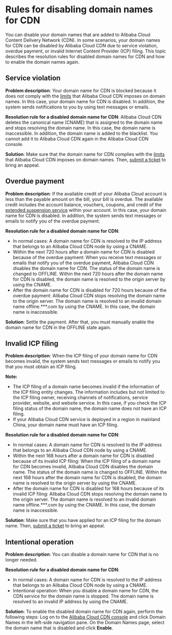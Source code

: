 # Rules for disabling domain names for CDN

You can disable your domain names that are added to Alibaba Cloud Content Delivery Network \(CDN\). In some scenarios, your domain names for CDN can be disabled by Alibaba Cloud CDN due to service violation, overdue payment, or invalid Internet Content Provider \(ICP\) filing. This topic describes the resolution rules for disabled domain names for CDN and how to enable the domain names again.

## Service violation

**Problem description**: Your domain name for CDN is blocked because it does not comply with the [limits](https://help.aliyun.com/document_detail/27114.html) that Alibaba Cloud CDN imposes on domain names. In this case, your domain name for CDN is disabled. In addition, the system sends notifications to you by using text messages or emails.

**Resolution rule for a disabled domain name for CDN**: Alibaba Cloud CDN deletes the canonical name \(CNAME\) that is assigned to the domain name and stops resolving the domain name. In this case, the domain name is inaccessible. In addition, the domain name is added to the blacklist. You cannot add it to Alibaba Cloud CDN again in the Alibaba Cloud CDN console.

**Solution**: Make sure that the domain name for CDN complies with the [limits](https://help.aliyun.com/document_detail/27114.html) that Alibaba Cloud CDN imposes on domain names. Then, [submit a ticket](https://workorder-intl.console.aliyun.com/?spm=5176.2020520001.aliyun_topbar.18.dbd44bd3e4f845#/ticket/createIndex) to bring an appeal.

## Overdue payment

**Problem description**: If the available credit of your Alibaba Cloud account is less than the payable amount on the bill, your bill is overdue. The available credit includes the account balance, vouchers, coupons, and credit of the [extended suspension service](https://help.aliyun.com/document_detail/190777.html?spm=a2c81.e70476c.0.dexternal.201e1127SH773V) within your account. In this case, your domain name for CDN is disabled. In addition, the system sends text messages or emails to notify you of the overdue payment.

**Resolution rule for a disabled domain name for CDN**:

-   In normal cases: A domain name for CDN is resolved to the IP address that belongs to an Alibaba Cloud CDN node by using a CNAME.
-   Within the next 720 hours after a domain name for CDN is disabled because of the overdue payment: When you receive text messages or emails that notify you of the overdue payment, Alibaba Cloud CDN disables the domain name for CDN. The status of the domain name is changed to OFFLINE. Within the next 720 hours after the domain name for CDN is disabled, the domain name is resolved to the origin server by using the CNAME.
-   After the domain name for CDN is disabled for 720 hours because of the overdue payment: Alibaba Cloud CDN stops resolving the domain name to the origin server. The domain name is resolved to an invalid domain name offline.\*\*\*.com by using the CNAME. In this case, the domain name is inaccessible.

**Solution**: Settle the payment. After that, you must manually enable the domain name for CDN in the OFFLINE state again.

## Invalid ICP filing

**Problem description**: When the ICP filing of your domain name for CDN becomes invalid, the system sends text messages or emails to notify you that you must obtain an ICP filing.

**Note:**

-   The ICP filing of a domain name becomes invalid if the information of the ICP filing entity changes. The information includes but not limited to the ICP filing owner, receiving channels of notifications, service provider, website, and website service. In this case, if you check the ICP filing status of the domain name, the domain name does not have an ICP filing.
-   If your Alibaba Cloud CDN service is deployed in a region in mainland China, your domain name must have an ICP filing.

**Resolution rule for a disabled domain name for CDN**:

-   In normal cases: A domain name for CDN is resolved to the IP address that belongs to an Alibaba Cloud CDN node by using a CNAME.
-   Within the next 168 hours after a domain name for CDN is disabled because of its invalid ICP filing: When the ICP filing of a domain name for CDN becomes invalid, Alibaba Cloud CDN disables the domain name. The status of the domain name is changed to OFFLINE. Within the next 168 hours after the domain name for CDN is disabled, the domain name is resolved to the origin server by using the CNAME.
-   After the domain name for CDN is disabled for 168 hours because of its invalid ICP filing: Alibaba Cloud CDN stops resolving the domain name to the origin server. The domain name is resolved to an invalid domain name offline.\*\*\*.com by using the CNAME. In this case, the domain name is inaccessible.

**Solution**: Make sure that you have applied for an ICP filing for the domain name. Then, [submit a ticket](https://workorder-intl.console.aliyun.com/?spm=5176.2020520001.aliyun_topbar.18.dbd44bd3e4f845#/ticket/createIndex) to bring an appeal.

## Intentional operation

**Problem description**: You can disable a domain name for CDN that is no longer needed.

**Resolution rule for a disabled domain name for CDN**:

-   In normal cases: A domain name for CDN is resolved to the IP address that belongs to an Alibaba Cloud CDN node by using a CNAME.
-   Intentional operation: When you disable a domain name for CDN, the CDN service for the domain name is stopped. The domain name is resolved to an invalid IP address by using the CNAME.

**Solution**: To enable the disabled domain name for CDN again, perform the following steps: Log on to the [Alibaba Cloud CDN console](https://account.alibabacloud.com/login/login.htm) and click Domain Names in the left-side navigation pane. On the Domain Names page, select the domain name that is disabled and click **Enable**.

